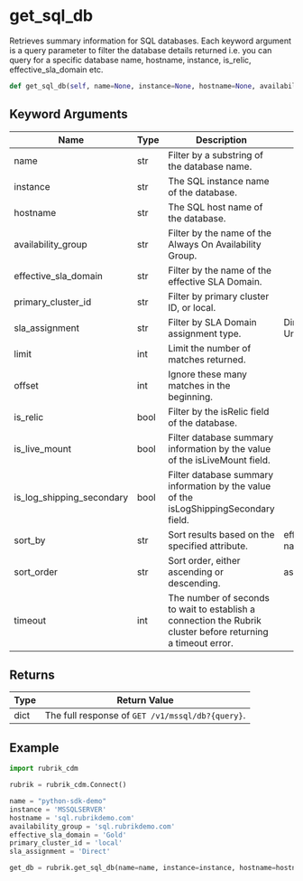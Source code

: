 # get_sql_db

Retrieves summary information for SQL databases. Each keyword argument is a query parameter to filter the database details returned i.e. you can query for a specific database name, hostname, instance, is_relic, effective_sla_domain etc.
```py
def get_sql_db(self, name=None, instance=None, hostname=None, availability_group=None, effective_sla_domain=None, primary_cluster_id='local', sla_assignment=None, limit=None, offset=None,  is_relic=None, is_live_mount=None, is_log_shipping_secondary=None, sort_by=None, sort_order=None, timeout=15)
```

## Keyword Arguments
| Name                      | Type | Description                                                                 | Choices | Default |
|---------------------------|------|-----------------------------------------------------------------------------|---------|---------|
| name                      | str  | Filter by a substring of the database name.                                 |         |         |
| instance                  | str  | The SQL instance name of the database.                                      |         |         |
| hostname                  | str  | The SQL host name of the database.                                          |         |         |
| availability_group        | str  | Filter by the name of the Always On Availability Group.                     |         |         |
| effective_sla_domain      | str  | Filter by the name of the effective SLA Domain.                             |         |         |
| primary_cluster_id        | str  | Filter by primary cluster ID, or local.                                     |         |  local  |
| sla_assignment            | str  | Filter by SLA Domain assignment type.                                       |Direct, Derived, Unassigned |         |
| limit                     | int  | Limit the number of matches returned.                                       |         |         |
| offset                    | int  | Ignore these many matches in the beginning.                                 |         |         |
| is_relic                  | bool | Filter by the isRelic field of the database.                                |         |         |
| is_live_mount             | bool | Filter database summary information by the value of the isLiveMount field.  |         |         |
| is_log_shipping_secondary | bool | Filter database summary information by the value of the isLogShippingSecondary field.|         |         |
| sort_by                   | str  | Sort results based on the specified attribute.                              | effectiveSlaDomainName, name |         |
| sort_order                | str  | Sort order, either ascending or descending.                                 | asc, desc |         |
| timeout                   | int  | The number of seconds to wait to establish a connection the Rubrik cluster before returning a timeout error. |         |    15     |

## Returns
| Type | Return Value                                                                                  |
|------|-----------------------------------------------------------------------------------------------|
| dict | The full response of `GET /v1/mssql/db?{query}`.                                              |
## Example
```py
import rubrik_cdm

rubrik = rubrik_cdm.Connect()

name = "python-sdk-demo"
instance = 'MSSQLSERVER'
hostname = 'sql.rubrikdemo.com'
availability_group = 'sql.rubrikdemo.com'
effective_sla_domain = 'Gold'
primary_cluster_id = 'local'
sla_assignment = 'Direct'

get_db = rubrik.get_sql_db(name=name, instance=instance, hostname=hostname, availability_group=availability_group, effective_sla_domain=effective_sla_domain, primary_cluster_id=primary_cluster_id, sla_assignment=sla_assignment)
```
